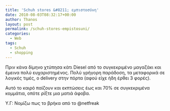 ```yaml
---
title: 'Schuh stores &#8211; εμπιστοσύνη'
date: 2010-08-03T08:32:17+00:00
author: Thanos
layout: post
permalink: /schuh-stores-empistosuni/
categories:
  - Web
tags:
  - Schuh
  - shopping
---
```

Πριν κάνα δίμηνο χτύπησα κάτι Diesel από το συγκεκριμένο μαγαζάκι και έμεινα πολύ ευχαριστημένος. Πολύ γρήγορη παράδοση, τα μεταφορικά σε λογικές τιμές, ο delivery στην πόρτα (αφού είχε ήδη έρθει 3 φορές).

Αυτό το καιρό παίζουν και εκπτώσεις έως και 70% σε συγκεκριμένα κομμάτια, οπότε ρίξτε μια ματιά άφοβα.

Υ.Γ: Νομίζω πως το βρήκα από το @netfreak